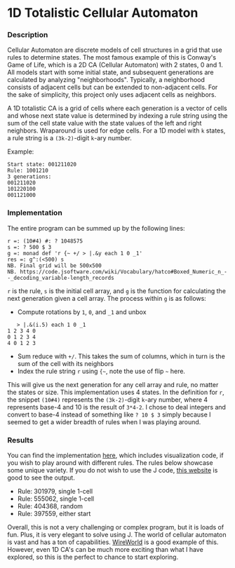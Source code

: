 # 1D Totalistic Cellular Automaton
### Description
Cellular Automaton are discrete models of cell structures in a grid that use rules to determine states. The most famous example of this is Conway's Game of Life, which is a 2D CA (Cellular Automaton) with 2 states, 0 and 1. All models start with some initial state, and subsequent generations are calculated by analyzing "neighborhoods". Typically, a neighborhood consists of adjacent cells but can be extended to non-adjacent cells. For the sake of simplicity, this project only uses adjacent cells as neighbors.

A 1D totalistic CA is a grid of cells where each generation is a vector of cells and whose next state value is determined by indexing a rule string using the sum of the cell state value with the state values of the left and right neighbors. Wraparound is used for edge cells. For a 1D model with `k` states, a rule string is a `(3k-2)`-digit `k`-ary number. 

Example:
```
Start state: 001211020
Rule: 1001210
3 generations:
001211020
101220100
001121000
```


### Implementation
The entire program can be summed up by the following lines:
```
r =: (10#4) #: ? 1048575
s =: ? 500 $ 3
g =: monad def 'r {~ +/ > |.&y each 1 0 _1'
res =: g^:(<500) s 
NB. Final grid will be 500x500
NB. https://code.jsoftware.com/wiki/Vocabulary/hatco#Boxed_Numeric_n_--_decoding_variable-length_records
```

`r` is the rule, `s` is the initial cell array, and `g` is the function for calculating the next generation given a cell array. 
The process within `g` is as follows:
- Compute rotations by `1`, `0`, and `_1` and unbox

```
   > |.&(i.5) each 1 0 _1
1 2 3 4 0
0 1 2 3 4
4 0 1 2 3
```

- Sum reduce with `+/`. This takes the sum of columns, which in turn is the sum of the cell with its neighbors
- Index the rule string `r` using `{~`, note the use of flip `~` here.

This will give us the next generation for any cell array and rule, no matter the states or size. This implementation uses 4 states. In the definition for `r`, the snippet `(10#4)` represents the `(3k-2)`-digit `k`-ary number, where 4 represents base-4 and 10 is the result of `3*4-2`. I chose to deal integers and convert to base-4 instead of something like `? 10 $ 3` simply because I seemed to get a wider breadth of rules when I was playing around.

### Results
You can find the implementation [here](https://gist.github.com/4hg/2b3497365d194f69a02297ce6470bd1f), which includes visualization code, if you wish to play around with different rules. The rules below showcase some unique variety. If you do not wish to use the J code, [this website](https://e4494s.neocities.org/totalistic.html) is good to see the output.

- Rule: 301979, single 1-cell
- Rule: 555062, single 1-cell
- Rule: 404368, random
- Rule: 397559, either start

Overall, this is not a very challenging or complex program, but it is loads of fun. Plus, it is very elegant to solve using J. The world of cellular automaton is vast and has a ton of capabilities. [WireWorld](https://jbaker.graphics/js+canvas/wireworld.html) is a good example of this. However, even 1D CA's can be much more exciting than what I have explored, so this is the perfect to chance to start exploring.
